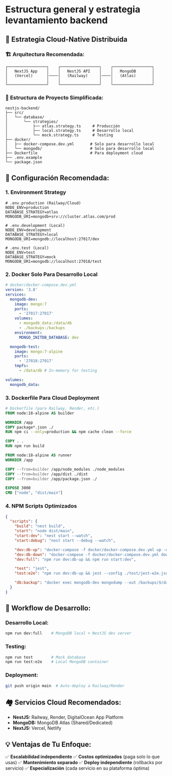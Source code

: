 # Estructura general y estrategia levantamiento backend

## 🎯 **Estrategia Cloud-Native Distribuida**

### 🏗️ **Arquitectura Recomendada:**

```
┌─────────────────┐    ┌─────────────────┐    ┌─────────────────┐
│   NextJS App    │    │   NestJS API    │    │   MongoDB       │
│   (Vercel)      │────│   (Railway)     │────│   (Atlas)       │
│                 │    │                 │    │                 │
└─────────────────┘    └─────────────────┘    └─────────────────┘
```

### 📁 **Estructura de Proyecto Simplificada:**

```
nestjs-backend/
├── src/
│   └── database/
│       └── strategies/
│           ├── atlas.strategy.ts     # Producción
│           ├── local.strategy.ts     # Desarrollo local
│           └── mock.strategy.ts      # Testing
├── docker/
│   ├── docker-compose.dev.yml       # Solo para desarrollo local
│   └── mongodb/                     # Solo para desarrollo local
├── Dockerfile                       # Para deployment cloud
├── .env.example
└── package.json
```

## 🚀 **Configuración Recomendada:**

### **1. Environment Strategy**

```env
# .env.production (Railway/Cloud)
NODE_ENV=production
DATABASE_STRATEGY=atlas
MONGODB_URI=mongodb+srv://cluster.atlas.com/prod

# .env.development (Local)
NODE_ENV=development
DATABASE_STRATEGY=local
MONGODB_URI=mongodb://localhost:27017/dev

# .env.test (Local)
NODE_ENV=test
DATABASE_STRATEGY=mock
MONGODB_URI=mongodb://localhost:27018/test
```

### **2. Docker Solo Para Desarrollo Local**

```yaml
# docker/docker-compose.dev.yml
version: '3.8'
services:
  mongodb-dev:
    image: mongo:7
    ports:
      - '27017:27017'
    volumes:
      - mongodb_data:/data/db
      - ./backups:/backups
    environment:
      MONGO_INITDB_DATABASE: dev

  mongodb-test:
    image: mongo:7-alpine
    ports:
      - '27018:27017'
    tmpfs:
      - /data/db # In-memory for testing

volumes:
  mongodb_data:
```

### **3. Dockerfile Para Cloud Deployment**

```dockerfile
# Dockerfile (para Railway, Render, etc.)
FROM node:18-alpine AS builder

WORKDIR /app
COPY package*.json ./
RUN npm ci --only=production && npm cache clean --force

COPY . .
RUN npm run build

FROM node:18-alpine AS runner
WORKDIR /app

COPY --from=builder /app/node_modules ./node_modules
COPY --from=builder /app/dist ./dist
COPY --from=builder /app/package.json ./

EXPOSE 3000
CMD ["node", "dist/main"]
```

### **4. NPM Scripts Optimizados**

```json
{
  "scripts": {
    "build": "nest build",
    "start": "node dist/main",
    "start:dev": "nest start --watch",
    "start:debug": "nest start --debug --watch",

    "dev:db-up": "docker-compose -f docker/docker-compose.dev.yml up -d",
    "dev:db-down": "docker-compose -f docker/docker-compose.dev.yml down",
    "dev:full": "npm run dev:db-up && npm run start:dev",

    "test": "jest",
    "test:e2e": "npm run dev:db-up && jest --config ./test/jest-e2e.json",

    "db:backup": "docker exec mongodb-dev mongodump --out /backups/$(date +%Y%m%d_%H%M%S)"
  }
}
```

## 🎯 **Workflow de Desarrollo:**

### **Desarrollo Local:**

```bash
npm run dev:full    # MongoDB local + NestJS dev server
```

### **Testing:**

```bash
npm run test        # Mock database
npm run test:e2e    # Local MongoDB container
```

### **Deployment:**

```bash
git push origin main  # Auto-deploy a Railway/Render
```

## 🏘️ **Servicios Cloud Recomendados:**

- **NestJS:** Railway, Render, DigitalOcean App Platform
- **MongoDB:** MongoDB Atlas (Shared/Dedicated)
- **NextJS:** Vercel, Netlify

## 💡 **Ventajas de Tu Enfoque:**

✅ **Escalabilidad independiente**
✅ **Costos optimizados** (paga solo lo que usas)
✅ **Mantenimiento separado**
✅ **Deploy independiente** (rollbacks por servicio)
✅ **Especialización** (cada servicio en su plataforma óptima)
